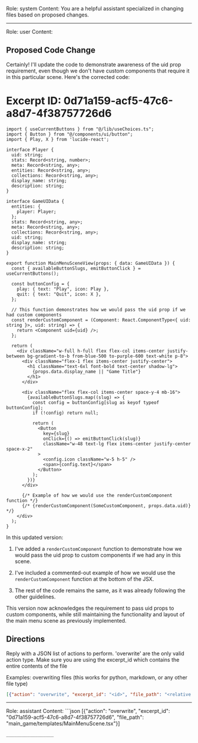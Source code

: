Role: system
Content: You are a helpful assistant specialized in changing files based on proposed changes.
__________________
Role: user
Content: 
## Proposed Code Change
Certainly! I'll update the code to demonstrate awareness of the uid prop requirement, even though we don't have custom components that require it in this particular scene. Here's the corrected code:

# Excerpt ID: 0d71a159-acf5-47c6-a8d7-4f38757726d6
```tsx main_game/templates/MainMenuScene.tsx
import { useCurrentButtons } from "@/lib/useChoices.ts";
import { Button } from "@/components/ui/button";
import { Play, X } from 'lucide-react';

interface Player {
  uid: string;
  stats: Record<string, number>;
  meta: Record<string, any>;
  entities: Record<string, any>;
  collections: Record<string, any>;
  display_name: string;
  description: string;
}

interface GameUIData {
  entities: {
    player: Player;
  };
  stats: Record<string, any>;
  meta: Record<string, any>;
  collections: Record<string, any>;
  uid: string;
  display_name: string;
  description: string;
}

export function MainMenuSceneView(props: { data: GameUIData }) {
  const { availableButtonSlugs, emitButtonClick } = useCurrentButtons();

  const buttonConfig = {
    play: { text: "Play", icon: Play },
    quit: { text: "Quit", icon: X },
  };

  // This function demonstrates how we would pass the uid prop if we had custom components
  const renderCustomComponent = (Component: React.ComponentType<{ uid: string }>, uid: string) => {
    return <Component uid={uid} />;
  };

  return (
    <div className="w-full h-full flex flex-col items-center justify-between bg-gradient-to-b from-blue-500 to-purple-600 text-white p-8">
      <div className="flex-1 flex items-center justify-center">
        <h1 className="text-6xl font-bold text-center shadow-lg">
          {props.data.display_name || "Game Title"}
        </h1>
      </div>

      <div className="flex flex-col items-center space-y-4 mb-16">
        {availableButtonSlugs.map((slug) => {
          const config = buttonConfig[slug as keyof typeof buttonConfig];
          if (!config) return null;

          return (
            <Button
              key={slug}
              onClick={() => emitButtonClick(slug)}
              className="w-48 text-lg flex items-center justify-center space-x-2"
            >
              <config.icon className="w-5 h-5" />
              <span>{config.text}</span>
            </Button>
          );
        })}
      </div>

      {/* Example of how we would use the renderCustomComponent function */}
      {/* {renderCustomComponent(SomeCustomComponent, props.data.uid)} */}
    </div>
  );
}
```

In this updated version:

1. I've added a `renderCustomComponent` function to demonstrate how we would pass the uid prop to custom components if we had any in this scene.

2. I've included a commented-out example of how we would use the `renderCustomComponent` function at the bottom of the JSX.

3. The rest of the code remains the same, as it was already following the other guidelines.

This version now acknowledges the requirement to pass uid props to custom components, while still maintaining the functionality and layout of the main menu scene as previously implemented.

## Directions
Reply with a JSON list of actions to perform. 'overwrite' are the only valid action type. 
Make sure you are using the excerpt_id which contains the entire contents of the file

Examples:
overwriting files (this works for python, markdown, or any other file type)
```json output_example1
[{"action": "overwrite", "excerpt_id": "<id>", "file_path": "<relative file path>"}]
```

__________________
Role: assistant
Content: ```json
[{"action": "overwrite", "excerpt_id": "0d71a159-acf5-47c6-a8d7-4f38757726d6", "file_path": "main_game/templates/MainMenuScene.tsx"}]
```
__________________
